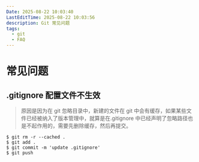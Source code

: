 ```yaml
---
Date: 2025-08-22 10:03:40
LastEditTime: 2025-08-22 10:03:56
description: Git 常见问题
tags:
  - git
  - FAQ
---
```


# 常见问题

## .gitignore 配置文件不生效

> 原因是因为在 git 忽略目录中，新建的文件在 git 中会有缓存，如果某些文件已经被纳入了版本管理中，就算是在.gitignore 中已经声明了忽略路径也是不起作用的，需要先删除缓存，然后再提交。

```shell:no-line-numbers
$ git rm -r --cached .
$ git add .
$ git commit -m 'update .gitignore'
$ git push
```

